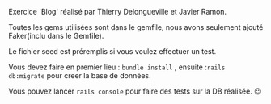 
Exercice 'Blog' réalisé par Thierry Delongueville et Javier Ramon. 

Toutes les gems utilisées sont dans le gemfile, nous avons seulement ajouté Faker(inclu dans le Gemfile).

Le fichier seed est préremplis si vous voulez effectuer un test.

Vous devez faire en premier lieu : ```bundle install``` , ensuite :```rails db:migrate``` pour creer la base de données.

Vous pouvez lancer ``` rails console ``` pour faire des tests sur la DB réalisée.  :wink: